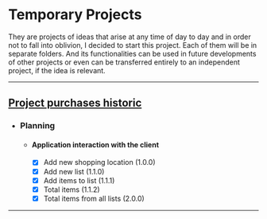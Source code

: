 # Temporary Projects

They are projects of ideas that arise at any time of day to day and in order not to fall into oblivion, I decided to start this project. Each of them will be in separate folders. And its functionalities can be used in future developments of other projects or even can be transferred entirely to an independent project, if the idea is relevant.

---

## [Project purchases historic](https://github.com/Marcos-Vitor123/temporary-project/tree/master/purchases-historic)

- ### Planning 

  - #### Application interaction with the client

    - [x] Add new shopping location (1.0.0)
    - [x] Add new list (1.1.0)
    - [x] Add items to list (1.1.1)
    - [x] Total items (1.1.2)
    - [x] Total items from all lists (2.0.0)

---


